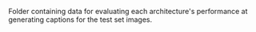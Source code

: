 Folder containing data for evaluating each architecture's performance at generating captions for the test set images.

